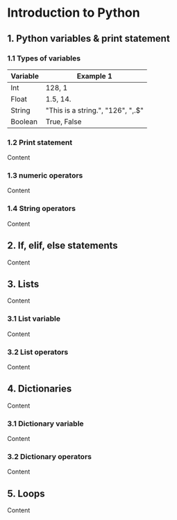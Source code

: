 # Introduction to Python

## 1. Python variables & print statement

### 1.1 Types of variables
| Variable | Example 1 |
| --- | --- |
| Int | 128, 1 |
| Float | 1.5, 14. |
| String | "This is a string.", "126", ",.$" |
| Boolean | True, False |

### 1.2 Print statement

Content

### 1.3 numeric operators

Content

### 1.4 String operators

Content


## 2. If, elif, else statements

Content


## 3. Lists

Content

### 3.1 List variable

Content

### 3.2 List operators

Content


## 4. Dictionaries

Content

### 3.1 Dictionary variable

Content

### 3.2 Dictionary operators

Content


## 5. Loops

Content
